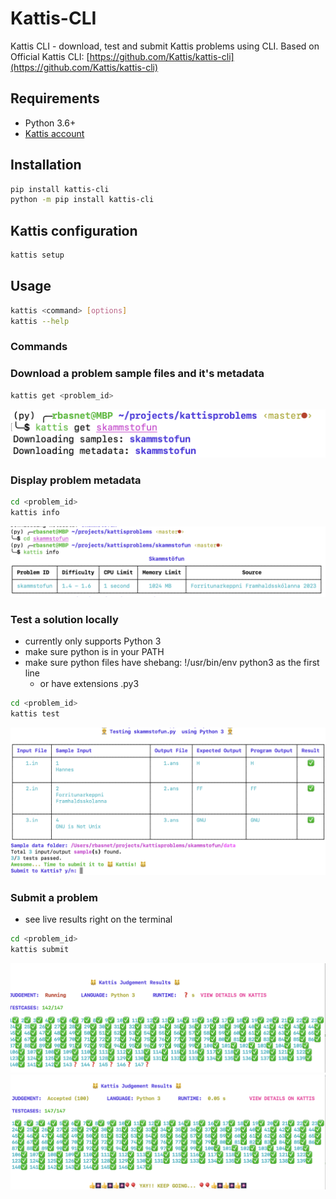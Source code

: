 # Kattis-CLI

Kattis CLI - download, test and submit Kattis problems using CLI.
Based on Official Kattis CLI: [https://github.com/Kattis/kattis-cli](https://github.com/Kattis/kattis-cli)

## Requirements

- Python 3.6+
- [Kattis account](https://open.kattis.com/login/email)

## Installation

```bash
pip install kattis-cli
python -m pip install kattis-cli
```

## Kattis configuration

```bash
kattis setup
```

## Usage

```bash
kattis <command> [options]
kattis --help
```

### Commands

### Download a problem sample files and it's metadata

```bash
kattis get <problem_id>
```

![Get problem id from URL](images/get.png)

### Display problem metadata

```bash
cd <problem_id>
kattis info
```

![Problem info](images/info.png)

### Test a solution locally

- currently only supports Python 3
- make sure python is in your PATH
- make sure python files have shebang: !/usr/bin/env python3 as the first line
    - or have extensions .py3

```bash
cd <problem_id>
kattis test
```

![Test](images/test.png)

### Submit a problem

- see live results right on the terminal

```bash
cd <problem_id>
kattis submit
```

![Progress](images/progress.png)
![Result](images/result.png)
